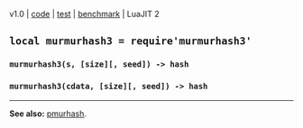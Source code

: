 v1.0 | [code](http://code.google.com/p/lua-files/source/browse/murmurhash3.lua) | [test](https://code.google.com/p/lua-files/source/browse/murmurhash3_test.lua) | [benchmark](https://code.google.com/p/lua-files/source/browse/hash_benchmark.lua) | LuaJIT 2

## `local murmurhash3 = require'murmurhash3'` ##

### `murmurhash3(s, [size][, seed]) -> hash` ###
### `murmurhash3(cdata, [size][, seed]) -> hash` ###

---

**See also:** [pmurhash](pmurhash.md).